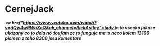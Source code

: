# CernejJack
<strong><i><a href"https://www.youtube.com/watch?v=dQw4w9WgXcQ&ab_channel=RickAstley">tady je to vsecko jakoze ukazany co to dela no doufam ze to funguje ma to neco kolem 13100 pismen z toho 8300 jsou komentare</a></i></strong>

